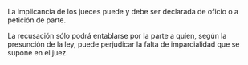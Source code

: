 La implicancia de los jueces puede y debe ser declarada de oficio o a petición de parte.

La recusación sólo podrá entablarse por la parte a quien, según la presunción de la ley, puede perjudicar la falta de imparcialidad que se supone en el juez.
